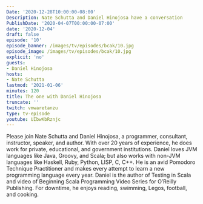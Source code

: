 ```yaml
---
Date: '2020-12-28T10:00:00-08:00'
Description: Nate Schutta and Daniel Hinojosa have a conversation
PublishDate: '2020-04-07T00:00:00-07:00'
date: '2020-12-04'
draft: false
episode: '10'
episode_banner: /images/tv/episodes/bcak/10.jpg
episode_image: /images/tv/episodes/bcak/10.jpg
explicit: 'no'
guests:
- Daniel Hinojosa
hosts:
- Nate Schutta
lastmod: '2021-01-06'
minutes: 120
title: The one with Daniel Hinojosa
truncate: ''
twitch: vmwaretanzu
type: tv-episode
youtube: UIbwKbRznjc
---
```


Please join Nate Schutta and Daniel Hinojosa, a programmer, consultant, instructor, speaker, and author. With over 20 years of experience, he does work for private, educational, and government institutions. Daniel loves JVM languages like Java, Groovy, and Scala; but also works with non-JVM languages like Haskell, Ruby, Python, LISP, C, C++. He is an avid Pomodoro Technique Practitioner and makes every attempt to learn a new programming language every year. Daniel is the author of Testing in Scala and video of Beginning Scala Programming Video Series for O’Reilly Publishing. For downtime, he enjoys reading, swimming, Legos, football, and cooking.